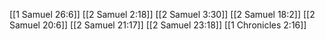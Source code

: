 [[1 Samuel 26:6]]
[[2 Samuel 2:18]]
[[2 Samuel 3:30]]
[[2 Samuel 18:2]]
[[2 Samuel 20:6]]
[[2 Samuel 21:17]]
[[2 Samuel 23:18]]
[[1 Chronicles 2:16]]
